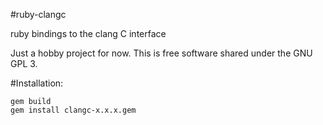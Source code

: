 #ruby-clangc

ruby bindings to the clang C interface

Just a hobby project for now.
This is free software shared under the GNU GPL 3.

#Installation:

    gem build
    gem install clangc-x.x.x.gem
